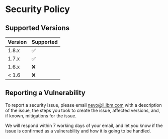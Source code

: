 # Security Policy

## Supported Versions

| Version | Supported          |
|---------| ------------------ |
| 1.8.x   | :white_check_mark: |
| 1.7.x   | :white_check_mark: |
| 1.6.x   | :x:                |
| < 1.6   | :x:                |

## Reporting a Vulnerability

To report a security issue, please email nevo@il.ibm.com with a description of the issue,
the steps you took to create the issue, affected versions, and, if known, mitigations for the issue.

We will respond within 7 working days of your email, and let you know if the issue is confirmed as a vulnerability and how it is going to be handled.
